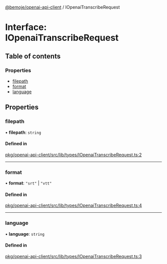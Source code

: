 [@bemoje/openai-api-client](https://github.com/bemoje/tsmono/blob/main/pkg/openai-api-client/docs/md/index.md) / IOpenaiTranscribeRequest

# Interface: IOpenaiTranscribeRequest

## Table of contents

### Properties

- [filepath](https://github.com/bemoje/tsmono/blob/main/pkg/openai-api-client/docs/md/interfaces/IOpenaiTranscribeRequest.md#filepath)
- [format](https://github.com/bemoje/tsmono/blob/main/pkg/openai-api-client/docs/md/interfaces/IOpenaiTranscribeRequest.md#format)
- [language](https://github.com/bemoje/tsmono/blob/main/pkg/openai-api-client/docs/md/interfaces/IOpenaiTranscribeRequest.md#language)

## Properties

### filepath

• **filepath**: `string`

#### Defined in

[pkg/openai-api-client/src/lib/types/IOpenaiTranscribeRequest.ts:2](https://github.com/bemoje/tsmono/blob/8bd5d16/pkg/openai-api-client/src/lib/types/IOpenaiTranscribeRequest.ts#L2)

___

### format

• **format**: ``"srt"`` \| ``"vtt"``

#### Defined in

[pkg/openai-api-client/src/lib/types/IOpenaiTranscribeRequest.ts:4](https://github.com/bemoje/tsmono/blob/8bd5d16/pkg/openai-api-client/src/lib/types/IOpenaiTranscribeRequest.ts#L4)

___

### language

• **language**: `string`

#### Defined in

[pkg/openai-api-client/src/lib/types/IOpenaiTranscribeRequest.ts:3](https://github.com/bemoje/tsmono/blob/8bd5d16/pkg/openai-api-client/src/lib/types/IOpenaiTranscribeRequest.ts#L3)
